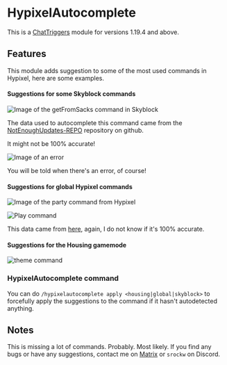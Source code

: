 # HypixelAutocomplete

This is a [ChatTriggers](https://github.com/ChatTriggers/ctjs/) module for versions 1.19.4 and above.

## Features

This module adds suggestion to some of the most used commands in Hypixel, here are some examples.

#### Suggestions for some Skyblock commands

![Image of the getFromSacks command in Skyblock](https://imgur.com/n5sw2Xs.png)

The data used to autocomplete this command came from the [NotEnoughUpdates-REPO](https://github.com/NotEnoughUpdates/NotEnoughUpdates-REPO) repository on github.

It might not be 100% accurate!

![Image of an error](https://imgur.com/yb9Hepm.png)

You will be told when there's an error, of course!

#### Suggestions for global Hypixel commands

![Image of the party command from Hypixel](https://imgur.com/drPjfmB.png)

![Play command](https://imgur.com/3JI9MA3.png)

This data came from [here](https://gist.githubusercontent.com/PyICoder/08915a37d0465608ef8d67f21c4015e6/raw/205b556d724858a7a5a1fae49d5896451f0ad6c8/play%20commands.txt), again, I do not know if it's 100% accurate.

#### Suggestions for the Housing gamemode

![theme command](https://imgur.com/M2B2JV3.png)

### HypixelAutocomplete command

You can do `/hypixelautocomplete apply <housing|global|skyblock>` to forcefully apply the suggestions to the command if it hasn't autodetected anything.

## Notes

This is missing a lot of commands. Probably. Most likely. If you find any bugs or have any suggestions, contact me on [Matrix](https://matrix.to/#/@srock_:matrix.org) or `srockw` on Discord.